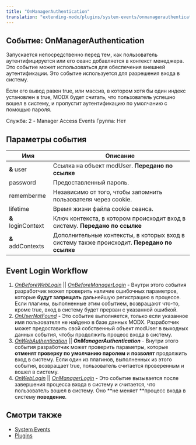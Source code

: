 ```yaml
---
title: "OnManagerAuthentication"
translation: "extending-modx/plugins/system-events/onmanagerauthentication"
---
```


## Событие: OnManagerAuthentication

Запускается непосредственно перед тем, как пользователь аутентифицируется или его сеанс добавляется в контекст менеджера. Это событие может использоваться для обеспечения внешней аутентификации. Это событие используется для разрешения входа в систему.

Если его вывод равен true, или массив, в котором хотя бы один индекс установлен в true, MODX будет считать, что пользователь успешно вошел в систему, и пропустит аутентификацию по умолчанию с помощью пароля.

Служба: 2 - Manager Access Events
Группа: Нет

## Параметры события

| Имя                | Описание                                                                                    |
| ------------------ | ------------------------------------------------------------------------------------------- |
| **&** user         | Ссылка на объект modUser. **Передано по ссылке**                                            |
| password           | Предоставленный пароль.                                                                     |
| rememberme         | Независимо от того, чтобы запомнить пользователя через cookie.                              |
| lifetime           | Время жизни файла cookie сеанса.                                                            |
| **&** loginContext | Ключ контекста, в котором происходит вход в систему. **Передано по ссылке**                 |
| **&** addContexts  | Дополнительные контексты, в которых вход в систему также происходит. **Передано по ссылке** |

## Event Login Workflow

1. _[_OnBeforeWebLogin_](http://rtfm.modx.com/display/revolution20/OnBeforeWebLogin)_ || _[OnBeforeManagerLogin](http://rtfm.modx.com/display/revolution20/OnBeforeManagerLogin)_ - Внутри этого события разработчик может проверить наличие ошибочных параметров, которые **будут запрещать** дальнейшую регистрацию в процессе. Если плагины, выполненные этим событием, возвращают что-то, кроме true, вход в систему будет прерван с указанной ошибкой.
2. _[OnUserNotFound](http://rtfm.modx.com/display/revolution20/OnUserNotFound)_ - Это событие выполняется, только если указанное имя пользователя не найдено в базе данных MODX. Разработчик может предоставить свой собственный объект modUser в выходных данных события, чтобы продолжить процесс входа в систему.
3. _[OnWebAuthentication](http://rtfm.modx.com/display/revolution20/OnWebAuthentication)_ || **_OnManagerAuthentication_** - Внутри этого события разработчик может проверить параметры, которые **отменят проверку по умолчанию паролем** и **позволят** продолжить вход в систему. Если один из плагинов, выполненных из этого события, возвращает true, пользователь считается проверенным и вошел в систему.
4. _[OnWebLogin](http://rtfm.modx.com/display/revolution20/OnWebLogin)_ || _[OnManagerLogin](http://rtfm.modx.com/display/revolution20/OnManagerLogin)_ - Это событие вызывается после завершения процесса входа в систему и считается, что пользователь вошел в систему. Оно **не меняет **процесс входа в систему **поведение**.

## Смотри также

- [System Events](extending-modx/plugins/system-events "System Events")
- [Plugins](extending-modx/plugins "Plugins")
